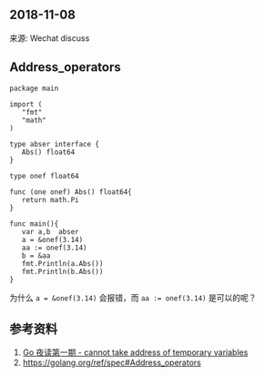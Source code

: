 ## 2018-11-08

来源: Wechat discuss

## Address_operators

```golang
package main

import (
   "fmt"
   "math"
)

type abser interface {
   Abs() float64
}

type onef float64

func (one onef) Abs() float64{
   return math.Pi
}

func main(){
   var a,b  abser
   a = &onef(3.14)
   aa := onef(3.14)
   b = &aa
   fmt.Println(a.Abs())
   fmt.Println(b.Abs())
}
```

为什么 `a = &onef(3.14)` 会报错，而 `aa := onef(3.14)` 是可以的呢？

## 参考资料

1. [Go 夜读第一期 - cannot take address of temporary variables](https://github.com/developer-learning/night-reading-go/tree/master/reading/20180321#cannot-take-address-of-temporary-variables)
2. https://golang.org/ref/spec#Address_operators